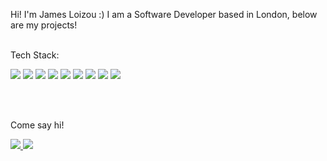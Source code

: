 Hi! I'm James Loizou :) I am a Software Developer based in London, below are my projects!
<br><br>

Tech Stack:
<br>
<div>
<img src="https://img.shields.io/badge/Angular-DD0031?style=for-the-badge&logo=angular&logoColor=white">
<img src="https://img.shields.io/badge/React-20232A?style=for-the-badge&logo=react&logoColor=61DAFB">
<img src="https://img.shields.io/badge/Sass-CC6699?style=for-the-badge&logo=sass&logoColor=white">
<img src="https://img.shields.io/badge/TypeScript-007ACC?style=for-the-badge&logo=typescript&logoColor=white">
 <img src="https://img.shields.io/badge/MongoDB-4EA94B?style=for-the-badge&logo=mongodb&logoColor=white">
<img src="https://img.shields.io/badge/Node.js-43853D?style=for-the-badge&logo=node.js&logoColor=white">
<img src="https://img.shields.io/badge/JavaScript-F7DF1E?style=for-the-badge&logo=javascript&logoColor=black">
 <img src="https://img.shields.io/badge/CSS3-1572B6?style=for-the-badge&logo=css3&logoColor=white">
 <img src="https://img.shields.io/badge/HTML5-E34F26?style=for-the-badge&logo=html5&logoColor=white">
  </div>


<br><br>

Come say hi!
<br>
<div>
<a href="https://www.linkedin.com/in/james-loizou-200330155/">
<img src="https://img.shields.io/badge/LinkedIn-0077B5?style=for-the-badge&logo=linkedin&logoColor=white">
</a>

<a href="mailto:loizoujames@googlemail.com">
<img src="https://img.shields.io/badge/Gmail-D14836?style=for-the-badge&logo=gmail&logoColor=white">
</a>
</div>
